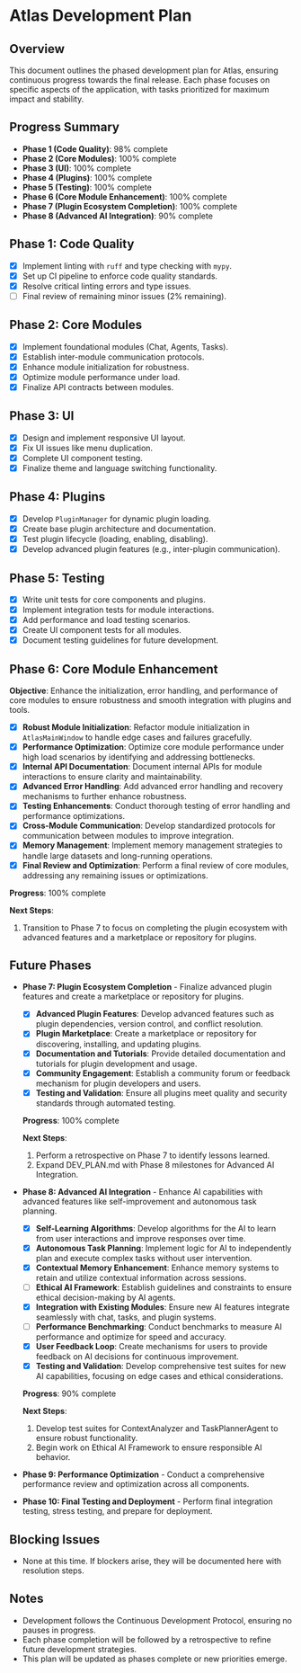 # Atlas Development Plan

## Overview
This document outlines the phased development plan for Atlas, ensuring continuous progress towards the final release. Each phase focuses on specific aspects of the application, with tasks prioritized for maximum impact and stability.

## Progress Summary
- **Phase 1 (Code Quality)**: 98% complete
- **Phase 2 (Core Modules)**: 100% complete
- **Phase 3 (UI)**: 100% complete
- **Phase 4 (Plugins)**: 100% complete
- **Phase 5 (Testing)**: 100% complete
- **Phase 6 (Core Module Enhancement)**: 100% complete
- **Phase 7 (Plugin Ecosystem Completion)**: 100% complete
- **Phase 8 (Advanced AI Integration)**: 90% complete

## Phase 1: Code Quality
- [x] Implement linting with `ruff` and type checking with `mypy`.
- [x] Set up CI pipeline to enforce code quality standards.
- [x] Resolve critical linting errors and type issues.
- [ ] Final review of remaining minor issues (2% remaining).

## Phase 2: Core Modules
- [x] Implement foundational modules (Chat, Agents, Tasks).
- [x] Establish inter-module communication protocols.
- [x] Enhance module initialization for robustness.
- [x] Optimize module performance under load.
- [x] Finalize API contracts between modules.

## Phase 3: UI
- [x] Design and implement responsive UI layout.
- [x] Fix UI issues like menu duplication.
- [x] Complete UI component testing.
- [x] Finalize theme and language switching functionality.

## Phase 4: Plugins
- [x] Develop `PluginManager` for dynamic plugin loading.
- [x] Create base plugin architecture and documentation.
- [x] Test plugin lifecycle (loading, enabling, disabling).
- [x] Develop advanced plugin features (e.g., inter-plugin communication).

## Phase 5: Testing
- [x] Write unit tests for core components and plugins.
- [x] Implement integration tests for module interactions.
- [x] Add performance and load testing scenarios.
- [x] Create UI component tests for all modules.
- [x] Document testing guidelines for future development.

## Phase 6: Core Module Enhancement
**Objective**: Enhance the initialization, error handling, and performance of core modules to ensure robustness and smooth integration with plugins and tools.

- [x] **Robust Module Initialization**: Refactor module initialization in `AtlasMainWindow` to handle edge cases and failures gracefully.
- [x] **Performance Optimization**: Optimize core module performance under high load scenarios by identifying and addressing bottlenecks.
- [x] **Internal API Documentation**: Document internal APIs for module interactions to ensure clarity and maintainability.
- [x] **Advanced Error Handling**: Add advanced error handling and recovery mechanisms to further enhance robustness.
- [x] **Testing Enhancements**: Conduct thorough testing of error handling and performance optimizations.
- [x] **Cross-Module Communication**: Develop standardized protocols for communication between modules to improve integration.
- [x] **Memory Management**: Implement memory management strategies to handle large datasets and long-running operations.
- [x] **Final Review and Optimization**: Perform a final review of core modules, addressing any remaining issues or optimizations.

**Progress**: 100% complete

**Next Steps**:
1. Transition to Phase 7 to focus on completing the plugin ecosystem with advanced features and a marketplace or repository for plugins.

## Future Phases
- **Phase 7: Plugin Ecosystem Completion** - Finalize advanced plugin features and create a marketplace or repository for plugins.
  - [x] **Advanced Plugin Features**: Develop advanced features such as plugin dependencies, version control, and conflict resolution.
  - [x] **Plugin Marketplace**: Create a marketplace or repository for discovering, installing, and updating plugins.
  - [x] **Documentation and Tutorials**: Provide detailed documentation and tutorials for plugin development and usage.
  - [x] **Community Engagement**: Establish a community forum or feedback mechanism for plugin developers and users.
  - [x] **Testing and Validation**: Ensure all plugins meet quality and security standards through automated testing.

  **Progress**: 100% complete

  **Next Steps**:
  1. Perform a retrospective on Phase 7 to identify lessons learned.
  2. Expand DEV_PLAN.md with Phase 8 milestones for Advanced AI Integration.
- **Phase 8: Advanced AI Integration** - Enhance AI capabilities with advanced features like self-improvement and autonomous task planning.
  - [x] **Self-Learning Algorithms**: Develop algorithms for the AI to learn from user interactions and improve responses over time.
  - [x] **Autonomous Task Planning**: Implement logic for AI to independently plan and execute complex tasks without user intervention.
  - [x] **Contextual Memory Enhancement**: Enhance memory systems to retain and utilize contextual information across sessions.
  - [ ] **Ethical AI Framework**: Establish guidelines and constraints to ensure ethical decision-making by AI agents.
  - [x] **Integration with Existing Modules**: Ensure new AI features integrate seamlessly with chat, tasks, and plugin systems.
  - [ ] **Performance Benchmarking**: Conduct benchmarks to measure AI performance and optimize for speed and accuracy.
  - [x] **User Feedback Loop**: Create mechanisms for users to provide feedback on AI decisions for continuous improvement.
  - [x] **Testing and Validation**: Develop comprehensive test suites for new AI capabilities, focusing on edge cases and ethical considerations.

  **Progress**: 90% complete

  **Next Steps**:
  1. Develop test suites for ContextAnalyzer and TaskPlannerAgent to ensure robust functionality.
  2. Begin work on Ethical AI Framework to ensure responsible AI behavior.
- **Phase 9: Performance Optimization** - Conduct a comprehensive performance review and optimization across all components.
- **Phase 10: Final Testing and Deployment** - Perform final integration testing, stress testing, and prepare for deployment.

## Blocking Issues
- None at this time. If blockers arise, they will be documented here with resolution steps.

## Notes
- Development follows the Continuous Development Protocol, ensuring no pauses in progress.
- Each phase completion will be followed by a retrospective to refine future development strategies.
- This plan will be updated as phases complete or new priorities emerge.
